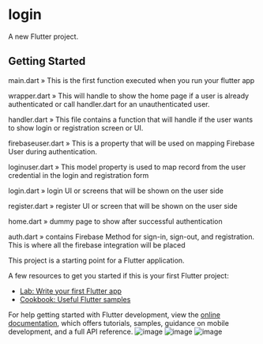 # login

A new Flutter project.

## Getting Started
main.dart » This is the first function executed when you run your flutter app

wrapper.dart » This will handle to show the home page if a user is already authenticated or call handler.dart for an unauthenticated user.

handler.dart » This file contains a function that will handle if the user wants to show login or registration screen or UI.

firebaseuser.dart » This is a property that will be used on mapping Firebase User during authentication.

loginuser.dart » This model property is used to map record from the user credential in the login and registration form

login.dart » login UI or screens that will be shown on the user side

register.dart » register UI or screen that will be shown on the user side

home.dart » dummy page to show after successful authentication

auth.dart » contains Firebase Method for sign-in, sign-out, and registration. This is where all the firebase integration will be placed

This project is a starting point for a Flutter application.

A few resources to get you started if this is your first Flutter project:

- [Lab: Write your first Flutter app](https://docs.flutter.dev/get-started/codelab)
- [Cookbook: Useful Flutter samples](https://docs.flutter.dev/cookbook)

For help getting started with Flutter development, view the
[online documentation](https://docs.flutter.dev/), which offers tutorials,
samples, guidance on mobile development, and a full API reference.
![image](https://github.com/Vikash11P/login/assets/108461700/6ea1fc96-5079-42f4-ae11-367cc3e68b52)
![image](https://github.com/Vikash11P/login/assets/108461700/4f76f0ae-719e-4767-bc17-220d9d46c8a6)
![image](https://github.com/Vikash11P/login/assets/108461700/9c3edf94-3666-4a5e-9f23-73c1c0ed6078)

